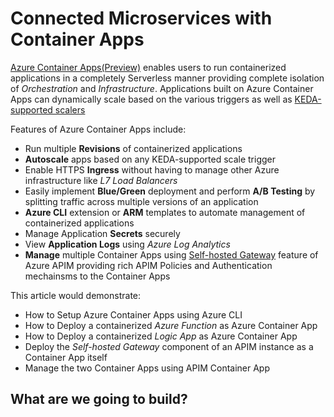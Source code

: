 # Connected Microservices with Container Apps

[Azure Container Apps(Preview)](https://docs.microsoft.com/en-us/azure/container-apps/overview) enables users to run containerized applications in a completely Serverless manner providing complete isolation of *Orchestration* and *Infrastructure*. Applications built on Azure Container Apps can dynamically scale based on the various triggers as well as [KEDA-supported scalers](https://keda.sh/docs/scalers/)

Features of Azure Container Apps include:

- Run multiple **Revisions** of containerized applications
- **Autoscale** apps based on any KEDA-supported scale trigger
- Enable HTTPS **Ingress** without having to manage other Azure infrastructure like *L7 Load Balancers* 
- Easily implement **Blue/Green** deployment and perform **A/B Testing** by splitting traffic across multiple versions of an application
- **Azure CLI** extension or **ARM** templates to automate management of containerized applications
- Manage Application **Secrets** securely
- View **Application Logs** using *Azure Log Analytics*
- **Manage** multiple Container Apps using [Self-hosted Gateway](https://docs.microsoft.com/en-us/azure/api-management/self-hosted-gateway-overview) feature of Azure APIM providing rich APIM Policies and Authentication mechainsms to the Container Apps

This article would demonstrate:

- How to Setup Azure Container Apps using Azure CLI
- How to Deploy a containerized *Azure Function* as Azure Container App
- How to Deploy a containerized *Logic App* as Azure Container App
- Deploy the *Self-hosted Gateway* component of an APIM instance as a Container App itself
- Manage the two Container Apps using APIM Container App

## What are we going to build?